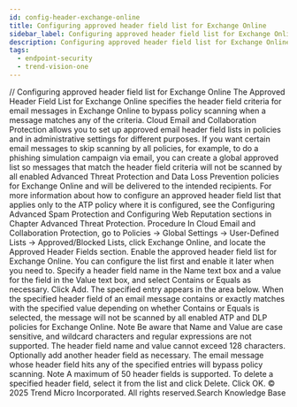 ```yaml
---
id: config-header-exchange-online
title: Configuring approved header field list for Exchange Online
sidebar_label: Configuring approved header field list for Exchange Online
description: Configuring approved header field list for Exchange Online
tags:
  - endpoint-security
  - trend-vision-one
---
```


/*<![CDATA[*/ $('#title').html($('meta[name=map-description]').attr('content')); /*]]>*/ Configuring approved header field list for Exchange Online The Approved Header Field List for Exchange Online specifies the header field criteria for email messages in Exchange Online to bypass policy scanning when a message matches any of the criteria. Cloud Email and Collaboration Protection allows you to set up approved email header field lists in policies and in administrative settings for different purposes. If you want certain email messages to skip scanning by all policies, for example, to do a phishing simulation campaign via email, you can create a global approved list so messages that match the header field criteria will not be scanned by all enabled Advanced Threat Protection and Data Loss Prevention policies for Exchange Online and will be delivered to the intended recipients. For more information about how to configure an approved header field list that applies only to the ATP policy where it is configured, see the Configuring Advanced Spam Protection and Configuring Web Reputation sections in Chapter Advanced Threat Protection. Procedure In Cloud Email and Collaboration Protection, go to Policies → Global Settings → User-Defined Lists → Approved/Blocked Lists, click Exchange Online, and locate the Approved Header Fields section. Enable the approved header field list for Exchange Online. You can configure the list first and enable it later when you need to. Specify a header field name in the Name text box and a value for the field in the Value text box, and select Contains or Equals as necessary. Click Add. The specified entry appears in the area below. When the specified header field of an email message contains or exactly matches with the specified value depending on whether Contains or Equals is selected, the message will not be scanned by all enabled ATP and DLP policies for Exchange Online. Note Be aware that Name and Value are case sensitive, and wildcard characters and regular expressions are not supported. The header field name and value cannot exceed 128 characters. Optionally add another header field as necessary. The email message whose header field hits any of the specified entries will bypass policy scanning. Note A maximum of 50 header fields is supported. To delete a specified header field, select it from the list and click Delete. Click OK. © 2025 Trend Micro Incorporated. All rights reserved.Search Knowledge Base